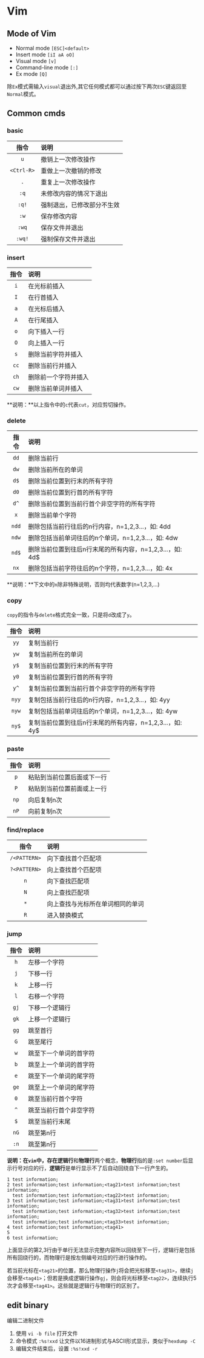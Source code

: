 # Vim

## Mode of Vim

* Normal mode  `[ESC]<default>`
* Insert mode  `[iI aA oO]`
* Visual mode  `[v]`
* Command-line mode `[:]`
* Ex mode `[Q]`

除`Ex`模式需输入`visual`退出外,其它任何模式都可以通过按下两次`ESC`键返回至`Normal`模式。

## Common cmds

### basic

| 指令 | 说明 |
| :--: | :--- |
| `u` | 撤销上一次修改操作 |
| `<Ctrl-R>` | 重做上一次撤销的修改 |
| `.` | 重复上一次修改操作 |
| `:q` | 未修改内容的情况下退出 |
| `:q!` | 强制退出，已修改部分不生效 |
| `:w` | 保存修改内容 |
| `:wq` | 保存文件并退出 |
| `:wq!` | 强制保存文件并退出 |

### insert

| 指令 | 说明 |
| :--: | :--- |
| `i` | 在光标前插入 |
| `I` | 在行首插入 |
| `a` | 在光标后插入 |
| `A` | 在行尾插入 |
| `o` | 向下插入一行 |
| `O` | 向上插入一行 |
| `s` | 删除当前字符并插入 |
| `cc` | 删除当前行并插入 |
| `ch` | 删除前一个字符并插入 |
| `cw` | 删除当前单词并插入 |

**说明：**以上指令中的`c`代表`cut`，对应剪切操作。

### delete

| 指令 | 说明 |
| :---: |:---|
| `dd` | 删除当前行 |
| `dw` | 删除当前所在的单词 |
| `d$` | 删除当前位置到行末的所有字符 |
| `d0` | 删除当前位置到行首的所有字符 |
| `d^` | 删除当前位置到当前行首个非空字符的所有字符 |
| `x`  | 删除当前单个字符 |
| `ndd` | 删除包括当前行往后的n行内容，n=1,2,3...，如: 4dd |
| `ndw` | 删除包括当前单词往后的n个单词，n=1,2,3...，如: 4dw |
| `nd$` | 删除当前位置到往后n行末尾的所有内容，n=1,2,3...，如: 4d$ |
| `nx`  | 删除包括当前字符往后的n个字符，n=1,2,3...，如: 4x |

**说明：**下文中的`n`除非特殊说明，否则均代表数字(n=1,2,3,...)

### copy

`copy`的指令与`delete`格式完全一致，只是将`d`改成了`y`。

| 指令 | 说明 |
| :---: |:---|
| `yy`  |复制当前行 |
| `yw`  |复制当前所在的单词 |
| `y$`  |复制当前位置到行末的所有字符 |
| `y0`  |复制当前位置到行首的所有字符 |
| `y^`  |复制当前位置到当前行首个非空字符的所有字符 |
| `nyy` |复制包括当前行往后的n行内容，n=1,2,3...，如: 4yy |
| `nyw` |复制包括当前单词往后的n个单词，n=1,2,3...，如: 4yw |
| `ny$` |复制当前位置到往后n行末尾的所有内容，n=1,2,3...，如: 4y$ |

### paste

| 指令 | 说明 |
| :--: | :--- |
| `p` | 粘贴到当前位置后面或下一行 |
| `P` | 粘贴到当前位置前面或上一行 |
| `np` | 向后复制n次 |
| `nP` | 向前复制n次 |

### find/replace

| 指令 | 说明 |
| :--: | :--- |
| `/<PATTERN>` | 向下查找首个匹配项 |
| `?<PATTERN>` | 向上查找首个匹配项 |
| `n` | 向下查找匹配项 |
| `N` | 向上查找匹配项 |
| `*` | 向上查找与光标所在单词相同的单词 |
| `R` | 进入替换模式 |

### jump

| 指令 | 说明 |
| :--: | :--- |
| `h` | 左移一个字符 |
| `j` | 下移一行 |
| `k` | 上移一行 |
| `l` | 右移一个字符 |
| `gj` | 下移一个逻辑行 |
| `gk` | 上移一个逻辑行 |
| `gg` | 跳至首行 |
| `G` | 跳至尾行 |
| `w` | 跳至下一个单词的首字符 |
| `b` | 跳至上一个单词的首字符 |
| `e` | 跳至下一个单词的尾字符 |
| `ge` | 跳至上一个单词的尾字符 |
| `0` | 跳至当前行首个字符 |
| `^` | 跳至当前行首个非空字符 |
| `$` | 跳至当前行末尾 |
| `nG` | 跳至第n行 |
| `:n` | 跳至第n行 |

**说明：**在`vim`中，存在**逻辑行**和**物理行**两个概念，**物理行**指的是`:set number`后显示行号对应的行，**逻辑行**是单行显示不了后自动回绕自下一行产生的。

``` vim
1 test information;
2 test information;test information;<tag21>test information;test information;
  test information;test information;<tag22>test information;
3 test information;test information;<tag31>test information;test information;
  test information;test information;<tag32>test information;test information;
  test information;test information;<tag33>test information;
4 test information;test information;<tag41>
5
6 test information;
```

上面显示的第2,3行由于单行无法显示完整内容所以回绕至下一行，逻辑行是包括所有回绕行的，而物理行是按左侧编号对应的行进行操作的。

若当前光标在`<tag21>`的位置，那么物理行操作`j`将会把光标移至`<tag31>`，继续`j`会移至`<tag41>`；但若是换成逻辑行操作`gj`，则会将光标移至`<tag22>`，连续执行5次才会移至`<tag41>`。这些就是逻辑行与物理行的区别了。

## edit binary

编辑二进制文件

1. 使用 `vi -b file` 打开文件
2. 命令模式 `:%s!xxd` 让文件以16进制形式与ASCII形式显示，类似于`hexdump -C`
3. 编辑文件结束后，设置 `:%s!xxd -r`

